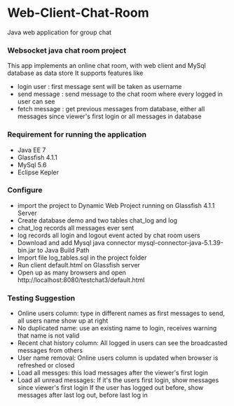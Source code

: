 # Web-Client-Chat-Room
Java web application for group chat


### Websocket java chat room project
This app implements an online chat room, with web client and MySql database as data store
It supports features like
* login user : first message sent will be taken as username
* send message : send message to the chat room where every logged in user can see
* fetch message : get previous messages from database, either all messages since viewer's first login or all messages in database

### Requirement for running the application
* Java EE 7
* Glassfish 4.1.1
* MySql 5.6
* Eclipse Kepler

### Configure
* import the project to Dynamic Web Project running on Glassfish 4.1.1 Server
* Create database demo and two tables chat_log and log
* chat_log records all messages ever sent
* log records all login and logout event acted by chat room users
* Download and add Mysql java connector mysql-connector-java-5.1.39-bin.jar to Java Build Path 
* Import file log_tables.sql in the project folder
* Run client default.html on Glassfish server
* Open up as many browsers and open http://localhost:8080/testchat3/default.html


### Testing Suggestion
* Online users column: type in different names as first messages to send, all users name show up at right
* No duplicated name: use an existing name to login, receives warning that name is not valid
* Recent chat history column: All logged in users can see the broadcasted messages from others
* User name removal: Online users column is updated when browser is refreshed or closed
* Load all messges: this load messages after the viewer's first login
* Load all unread messages: If it's the users first login, show messages since viewer's first login If the user has logged out before, show messages after last log out, before last log in
